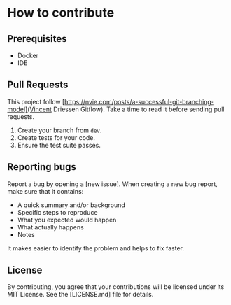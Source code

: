 # How to contribute

## Prerequisites

- Docker
- IDE

## Pull Requests

This project follow [https://nvie.com/posts/a-successful-git-branching-model](Vincent Driessen Gitflow). 
Take a time to read it before sending pull requests.

1. Create your branch from `dev`.
2. Create tests for your code.
3. Ensure the test suite passes.

## Reporting bugs

Report a bug by opening a [new issue]. When creating a new bug report, make sure that it contains:

- A quick summary and/or background
- Specific steps to reproduce
- What you expected would happen
- What actually happens
- Notes

It makes easier to identify the problem and helps to fix faster.

## License
By contributing, you agree that your contributions will be licensed under its MIT License. See the [LICENSE.md] file for details.

